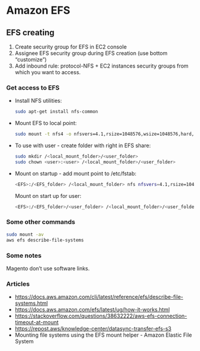 # Amazon EFS

## EFS creating

1. Create security group for EFS in EC2 console
2. Assignee EFS security group during EFS creation (use bottom “customize”)
3. Add inbound rule: protocol-NFS + EC2 instances security groups from which you want to access.

### Get access to EFS

- Install NFS utilities:

    ```bash
    sudo apt-get install nfs-common
    ```

- Mount EFS to local point:

    ```bash
    sudo mount -t nfs4 -o nfsvers=4.1,rsize=1048576,wsize=1048576,hard,timeo=600,retrans=2,noresvport <EFS>:/<EFS_folder> /<local_mount_folder>
    ```

- To use with user - create folder with right in EFS share:

    ```bash
    sudo mkdir /<local_mount_folder>/<user_folder>
    sudo chown <user>:<user> /<local_mount_folder>/<user_folder>
    ```

- Mount on startup - add mount point to /etc/fstab:

    ```bash
    <EFS>:/<EFS_folder> /<local_mount_folder> nfs nfsvers=4.1,rsize=1048576,wsize=1048576,hard,timeo=600,retrans=2,noresvport,_netdev 0 0
    ```

    Mount on start up for user:

    ```bash
    <EFS>:/<EFS_folder>/<user_folder> /<local_mount_folder>/<user_folder> nfs nfsvers=4.1,rsize=1048576,wsize=1048576,hard,timeo=600,retrans=2,noresvport,_netdev 0 0
    ```

### Some other commands

```bash
sudo mount -av
aws efs describe-file-systems
```

### Some notes

Magento don’t use software links.

### Articles

- <https://docs.aws.amazon.com/cli/latest/reference/efs/describe-file-systems.html>
- <https://docs.aws.amazon.com/efs/latest/ug/how-it-works.html>
- <https://stackoverflow.com/questions/38632222/aws-efs-connection-timeout-at-mount>
- <https://repost.aws/knowledge-center/datasync-transfer-efs-s3>
- Mounting file systems using the EFS mount helper - Amazon Elastic File System

